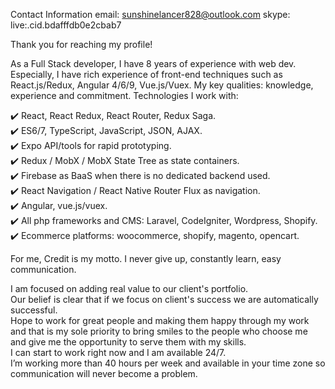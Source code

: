 Contact Information
email: sunshinelancer828@outlook.com
skype: live:.cid.bdafffdb0e2cbab7

Thank you for reaching my profile!

As a Full Stack developer, I have 8 years of experience with web dev.<br>
Especially, I have rich experience of front-end techniques such as React.js/Redux, Angular 4/6/9, Vue.js/Vuex.
My key qualities: knowledge, experience and commitment.
Technologies I work with:

✔️ React, React Redux, React Router, Redux Saga.<br>
✔️ ES6/7, TypeScript, JavaScript, JSON, AJAX.<br>
✔️ Expo API/tools for rapid prototyping.<br>
✔️ Redux / MobX / MobX State Tree as state containers.<br>
✔️ Firebase as BaaS when there is no dedicated backend used.<br>
✔️ React Navigation / React Native Router Flux as navigation.<br>
✔️ Angular, vue.js/vuex.<br>
✔️ All php frameworks and CMS: Laravel, CodeIgniter, Wordpress, Shopify.<br>
✔️ Ecommerce platforms: woocommerce, shopify, magento, opencart.<br>

For me, Credit is my motto.
I never give up, constantly learn, easy communication.

I am focused on adding real value to our client's portfolio.<br>
Our belief is clear that if we focus on client's success we are automatically successful.<br>
Hope to work for great people and making them happy through my work and that is my sole priority to bring smiles to the people who choose me and give me the opportunity to serve them with my skills.<br>
I can start to work right now and I am available 24/7.<br>
I’m working more than 40 hours per week and available in your time zone so communication will never become a problem.<br>
